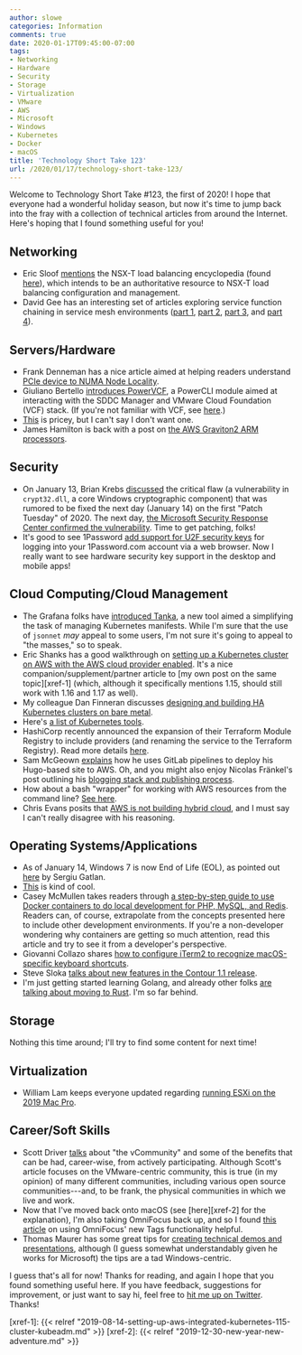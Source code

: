 ```yaml
---
author: slowe
categories: Information
comments: true
date: 2020-01-17T09:45:00-07:00
tags:
- Networking
- Hardware
- Security
- Storage
- Virtualization
- VMware
- AWS
- Microsoft
- Windows
- Kubernetes
- Docker
- macOS
title: 'Technology Short Take 123'
url: /2020/01/17/technology-short-take-123/
---
```


Welcome to Technology Short Take #123, the first of 2020! I hope that everyone had a wonderful holiday season, but now it's time to jump back into the fray with a collection of technical articles from around the Internet. Here's hoping that I found something useful for you!<!--more-->

## Networking

* Eric Sloof [mentions][link-27] the NSX-T load balancing encyclopedia (found [here][link-28]), which intends to be an authoritative resource to NSX-T load balancing configuration and management.
* David Gee has an interesting set of articles exploring service function chaining in service mesh environments ([part 1][link-30], [part 2][link-31], [part 3][link-32], and [part 4][link-33]).

## Servers/Hardware

* Frank Denneman has a nice article aimed at helping readers understand [PCIe device to NUMA Node Locality][link-1].
* Giuliano Bertello [introduces PowerVCF][link-6], a PowerCLI module aimed at interacting with the SDDC Manager and VMware Cloud Foundation (VCF) stack. (If you're not familiar with VCF, see [here][link-7].)
* [This][link-8] is pricey, but I can't say I don't want one.
* James Hamilton is back with a post on [the AWS Graviton2 ARM processors][link-11].

## Security

* On January 13, Brian Krebs [discussed][link-12] the critical flaw (a vulnerability in `crypt32.dll`, a core Windows cryptographic component) that was rumored to be fixed the next day (January 14) on the first "Patch Tuesday" of 2020. The next day, [the Microsoft Security Response Center confirmed the vulnerability][link-13]. Time to get patching, folks!
* It's good to see 1Password [add support for U2F security keys][link-24] for logging into your 1Password.com account via a web browser. Now I really want to see hardware security key support in the desktop and mobile apps!

## Cloud Computing/Cloud Management

* The Grafana folks have [introduced Tanka][link-2], a new tool aimed a simplifying the task of managing Kubernetes manifests. While I'm sure that the use of `jsonnet` _may_ appeal to some users, I'm not sure it's going to appeal to "the masses," so to speak.
* Eric Shanks has a good walkthrough on [setting up a Kubernetes cluster on AWS with the AWS cloud provider enabled][link-3]. It's a nice companion/supplement/partner article to [my own post on the same topic][xref-1] (which, although it specifically mentions 1.15, should still work with 1.16 and 1.17 as well).
* My colleague Dan Finneran discusses [designing and building HA Kubernetes clusters on bare metal][link-5].
* Here's [a list of Kubernetes tools][link-10].
* HashiCorp recently announced the expansion of their Terraform Module Registry to include providers (and renaming the service to the Terraform Registry). Read more details [here][link-19].
* Sam McGeown [explains][link-21] how he uses GitLab pipelines to deploy his Hugo-based site to AWS. Oh, and you might also enjoy Nicolas Fränkel's post outlining his [blogging stack and publishing process][link-22].
* How about a bash "wrapper" for working with AWS resources from the command line? [See here][link-23].
* Chris Evans posits that [AWS is not building hybrid cloud][link-26], and I must say I can't really disagree with his reasoning.

## Operating Systems/Applications

* As of January 14, Windows 7 is now End of Life (EOL), as pointed out [here][link-14] by Sergiu Gatlan.
* [This][link-15] is kind of cool.
* Casey McMullen takes readers through [a step-by-step guide to use Docker containers to do local development for PHP, MySQL, and Redis][link-16]. Readers can, of course, extrapolate from the concepts presented here to include other development environments. If you're a non-developer wondering why containers are getting so much attention, read this article and try to see it from a developer's perspective.
* Giovanni Collazo shares [how to configure iTerm2 to recognize macOS-specific keyboard shortcuts][link-18].
* Steve Sloka [talks about new features in the Contour 1.1 release][link-20].
* I'm just getting started learning Golang, and already other folks [are talking about moving to Rust][link-25]. I'm so far behind.

## Storage

Nothing this time around; I'll try to find some content for next time!

## Virtualization

* William Lam keeps everyone updated regarding [running ESXi on the 2019 Mac Pro][link-29].

## Career/Soft Skills

* Scott Driver [talks][link-4] about "the vCommunity" and some of the benefits that can be had, career-wise, from actively participating. Although Scott's article focuses on the VMware-centric community, this is true (in my opinion) of many different communities, including various open source communities---and, to be frank, the physical communities in which we live and work.
* Now that I've moved back onto macOS (see [here][xref-2] for the explanation), I'm also taking OmniFocus back up, and so I found [this article][link-9] on using OmniFocus' new Tags functionality helpful.
* Thomas Maurer has some great tips for [creating technical demos and presentations][link-17], although (I guess somewhat understandably given he works for Microsoft) the tips are a tad Windows-centric.

I guess that's all for now! Thanks for reading, and again I hope that you found something useful here. If you have feedback, suggestions for improvement, or just want to say hi, feel free to [hit me up on Twitter][link-99]. Thanks!

[link-1]: https://frankdenneman.nl/2020/01/10/pcie-device-numa-node-locality/
[link-2]: https://grafana.com/blog/2020/01/09/introducing-tanka-our-way-of-deploying-to-kubernetes/
[link-3]: https://theithollow.com/2020/01/13/deploy-kubernetes-on-aws/
[link-4]: https://virtualvt.wordpress.com/2020/01/13/why-do-we-vcommunity/
[link-5]: https://thebsdbox.co.uk/2020/01/02/Designing-Building-HA-bare-metal-Kubernetes-cluster/
[link-6]: https://blog.bertello.org/2020/01/introducing-powervcf/
[link-7]: https://www.cloudlabnode.com/articles/vmware-cloud-foundation-vcf-introduction/
[link-8]: https://linedock.co/products/macbook-13in-docking-station?variant=10786211233828
[link-9]: http://uncorrected.net/using-omnifocus-to-shape-your-day/
[link-10]: http://dockerlabs.collabnix.com/kubernetes/kubetools/
[link-11]: https://perspectives.mvdirona.com/2020/01/aws-graviton2/
[link-12]: https://krebsonsecurity.com/2020/01/cryptic-rumblings-ahead-of-first-2020-patch-tuesday/
[link-13]: https://msrc-blog.microsoft.com/2020/01/14/january-2020-security-updates-cve-2020-0601/
[link-14]: https://www.bleepingcomputer.com/news/microsoft/windows-7-reaches-end-of-life-tomorrow-what-you-need-to-know/
[link-15]: https://github.com/seemoo-lab/opendrop
[link-16]: https://medium.com/better-programming/php-how-to-run-your-entire-development-environment-in-docker-containers-on-macos-787784e94f9a
[link-17]: https://www.thomasmaurer.ch/2020/01/how-to-create-great-tech-demos-and-presentations/
[link-18]: https://gcollazo.com/making-iterm-2-work-with-normal-mac-osx-keyboard-shortcuts/
[link-19]: https://www.hashicorp.com/blog/announcing-providers-in-the-new-terraform-registry/
[link-20]: https://projectcontour.io/announcing-contour-1.1/
[link-21]: https://www.definit.co.uk/2020/01/using-gitlab-pipelines-to-deploy-hugo-sites-to-aws/
[link-22]: https://blog.frankel.ch/my-blogging-stack-publishing-process/
[link-23]: https://github.com/bash-my-aws/bash-my-aws/
[link-24]: https://blog.1password.com/introducing-support-for-u2f-security-keys/
[link-25]: http://networkstatic.net/getting-started-with-the-rust-programming-language/
[link-26]: https://www.architecting.it/blog/aws-not-hybrid-cloud/
[link-27]: https://www.ntpro.nl/blog/archives/3551-NSX-T-LB-Encyclopedia.html
[link-28]: https://communities.vmware.com/docs/DOC-40434
[link-29]: https://www.virtuallyghetto.com/2020/01/esxi-on-the-new-2019-apple-mac-pro.html
[link-30]: http://ipengineer.net/2019/11/pt1-composition-in-network-service-meshes/
[link-31]: http://ipengineer.net/2019/11/pt2-composition-in-network-service-meshes/
[link-32]: http://ipengineer.net/2019/11/pt3-composition-in-network-service-meshes/
[link-33]: http://ipengineer.net/2019/11/pt4-composition-in-network-service-meshes/
[link-99]: https://twitter.com/scott_lowe
[xref-1]: {{< relref "2019-08-14-setting-up-aws-integrated-kubernetes-115-cluster-kubeadm.md" >}}
[xref-2]: {{< relref "2019-12-30-new-year-new-adventure.md" >}}
